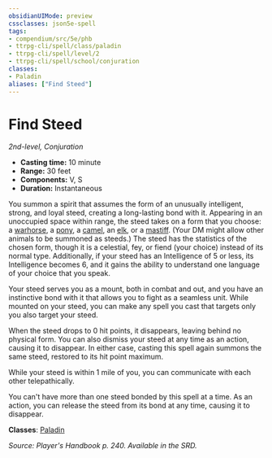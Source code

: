 ```yaml
---
obsidianUIMode: preview
cssclasses: json5e-spell
tags:
- compendium/src/5e/phb
- ttrpg-cli/spell/class/paladin
- ttrpg-cli/spell/level/2
- ttrpg-cli/spell/school/conjuration
classes:
- Paladin
aliases: ["Find Steed"]
---
```

# Find Steed
*2nd-level, Conjuration*  

- **Casting time:** 10 minute
- **Range:** 30 feet
- **Components:** V, S
- **Duration:** Instantaneous

You summon a spirit that assumes the form of an unusually intelligent, strong, and loyal steed, creating a long-lasting bond with it. Appearing in an unoccupied space within range, the steed takes on a form that you choose: a [warhorse](/3-Mechanics/CLI/bestiary/beast/warhorse.md), a [pony](/3-Mechanics/CLI/bestiary/beast/pony.md), a [camel](/3-Mechanics/CLI/bestiary/beast/camel.md), an [elk](/3-Mechanics/CLI/bestiary/beast/elk.md), or a [mastiff](/3-Mechanics/CLI/bestiary/beast/mastiff.md). (Your DM might allow other animals to be summoned as steeds.) The steed has the statistics of the chosen form, though it is a celestial, fey, or fiend (your choice) instead of its normal type. Additionally, if your steed has an Intelligence of 5 or less, its Intelligence becomes 6, and it gains the ability to understand one language of your choice that you speak.

Your steed serves you as a mount, both in combat and out, and you have an instinctive bond with it that allows you to fight as a seamless unit. While mounted on your steed, you can make any spell you cast that targets only you also target your steed.

When the steed drops to 0 hit points, it disappears, leaving behind no physical form. You can also dismiss your steed at any time as an action, causing it to disappear. In either case, casting this spell again summons the same steed, restored to its hit point maximum.

While your steed is within 1 mile of you, you can communicate with each other telepathically.

You can't have more than one steed bonded by this spell at a time. As an action, you can release the steed from its bond at any time, causing it to disappear.

**Classes**: [Paladin](/3-Mechanics/CLI/classes/paladin.md)

*Source: Player's Handbook p. 240. Available in the SRD.*